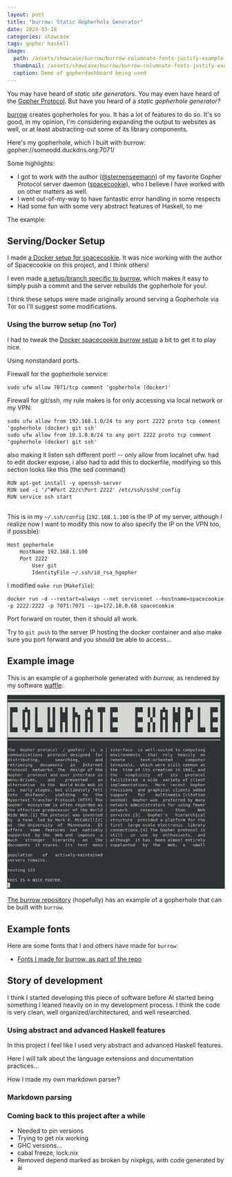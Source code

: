 ```yaml
---
layout: post
title: "burrow: Static Gopherhole Generator"
date: 2024-03-10
categories: showcase
tags: gopher haskell
image:
  path: /assets/showcase/burrow/burrow-columnate-fonts-justify-example.png
  thumbnail: /assets/showcase/burrow/burrow-columnate-fonts-justify-example.png
  caption: Demo of gopherdashboard being used
---
```


You may have heard of *static site generators*. You may even have heard of the
[Gopher Protocol](https://en.wikipedia.org/wiki/Gopher_(protocol)). But have
you heard of a *static gopherhole generator?*

[burrow](https://github.com/someodd/burrow) creates gopherholes for you. It has
a lot of features to do so. It's so good, in my opinion, I'm considering
expanding the output to websites as well, or at least abstracting-out some of
its library components.

Here's my gopherhole, which I built with burrow: gopher://someodd.duckdns.org:7071/

Some highlights:

  * I got to work with the author
    ([@sternenseemann](https://github.com/sternenseemann)) of my favorite
    Gopher Protocol server daemon
    ([spacecookie](https://github.com/sternenseemann/spacecookie)), who I believe I
    have worked with on other matters as well.
  * I went out-of-my-way to have fantastic error handling in some respects
  * Had some fun with some very abstract features of Haskell, to me

The example:

## Serving/Docker Setup

I made [a Docker setup for
spacecookie](https://github.com/someodd/docker-spacecookie). It was nice
working with the author of Spacecookie on this project, and I think others!

I even made [a setup/branch specific to
burrow](https://github.com/someodd/docker-spacecookie/tree/feature/git-server-burrow),
which makes it easy to simply push a commit and the server rebuilds the
gopherhole for you!.

I think these setups were made originally around serving a Gopherhole via Tor
so I'll suggest some modifications.

### Using the burrow setup (no Tor)

I had to tweak the [Docker spacecookie burrow
setup](https://github.com/someodd/docker-spacecookie/tree/feature/git-server-burrow)
a bit to get it to play nice.

Using nonstandard ports.

Firewall for the gopherhole service:

```
sudo ufw allow 7071/tcp comment 'gopherhole (docker)'
```


Firewall for git/ssh, my rule makes is for only accessing via local network or my VPN:

```
sudo ufw allow from 192.168.1.0/24 to any port 2222 proto tcp comment 'gopherhole (docker) git ssh'
sudo ufw allow from 10.1.0.0/24 to any port 2222 proto tcp comment 'gopherhole (docker) git ssh'
```

also making it listen ssh different port! -- only allow from localnet ufw. had to edit docker expose, i also had to add this to dockerfile, modifying so this section looks like this (the sed command)

```
RUN apt-get install -y openssh-server
RUN sed -i '/^#Port 22/c\Port 2222' /etc/ssh/sshd_config
RUN service ssh start


```

This is in my `~/.ssh/config` (`192.168.1.100` is the IP of my server, although
I realize now I want to modify this now to also specify the IP on the VPN too,
if possible):

```
Host gopherhole
    HostName 192.168.1.100
    Port 2222
        User git
        IdentityFile ~/.ssh/id_rsa_hgopher
```

I modified `make run` (`Makefile`):

```
docker run -d --restart=always --net servicenet --hostname=spacecookie -p 2222:2222 -p 7071:7071 --ip=172.18.0.68 spacecookie
```

Port forward on router, then it should all work.

Try to `git push` to the server IP hosting the docker container and also make sure you
port forward and you should be able to access...

## Example image

This is an example of a gopherhole generated with *burrow,* as rendered by my software [waffle](/showcase/waffle):

![burrow-generated gopherhole in waffle](/assets/showcase/burrow/burrow-columnate-fonts-justify-example.png)

[The burrow repository](https://github.com/someodd/burrow) (hopefully) has an
example of a gopherhole that can be built with `burrow`.

## Example fonts

Here are some fonts that I and others have made for `burrow`:

  * [Fonts I made for burrow, as part of the repo](https://github.com/someodd/burrow/tree/master/data/fonts)

## Story of development

I think I started developing this piece of software before AI started being
something I leaned heavily on in my development process. I think the code is
very clean, well organized/architectured, and well researched.

### Using abstract and advanced Haskell features

In this project I feel like I used very abstract and advanced Haskell features.

Here I will talk about the language extensions and documentation practices...

How I made my own markdown parser?

### Markdown parsing

### Coming back to this project after a while

  * Needed to pin versions
  * Trying to get nix working
  * GHC versions...
  * cabal freeze, lock.nix
  * Removed depend marked as broken by nixpkgs, with code generated by ai
